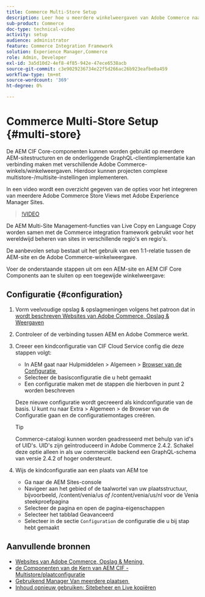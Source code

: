 ```yaml
---
title: Commerce Multi-Store Setup
description: Leer hoe u meerdere winkelweergaven van Adobe Commerce naar AEM kunt toewijzen. Hierdoor kunnen projecten ondersteuning bieden voor meertalige en meertalige gebruiksgevallen.
sub-product: Commerce
doc-type: technical-video
activity: setup
audience: administrator
feature: Commerce Integration Framework
solution: Experience Manager,Commerce
role: Admin, Developer
exl-id: 3a5d10d2-4ef8-4f85-942e-47ece6538acb
source-git-commit: c3e9029236734e22f5d266ac26b923eafbe0a459
workflow-type: tm+mt
source-wordcount: '369'
ht-degree: 0%

---
```


# Commerce Multi-Store Setup {#multi-store}

De AEM CIF Core-componenten kunnen worden gebruikt op meerdere AEM-sitestructuren en de onderliggende GraphQL-clientimplementatie kan verbinding maken met verschillende Adobe Commerce-winkels/winkelweergaven. Hierdoor kunnen projecten complexe multistore-/multisite-instellingen implementeren.

In een video wordt een overzicht gegeven van de opties voor het integreren van meerdere Adobe Commerce Store Views met Adobe Experience Manager Sites.

>[!VIDEO](https://video.tv.adobe.com/v/28952/?quality=12)

De AEM Multi-Site Management-functies van Live Copy en Language Copy worden samen met de Commerce integration framework gebruikt voor het wereldwijd beheren van sites in verschillende regio&#39;s en regio&#39;s.

De aanbevolen setup bestaat uit het gebruik van een 1:1-relatie tussen de AEM-site en de Adobe Commerce-winkelweergave.

Voer de onderstaande stappen uit om een AEM-site en AEM CIF Core Components aan te sluiten op een toegewijde winkelweergave:

## Configuratie {#configuration}

1. Vorm veelvoudige opslag &amp; opslagmeningen volgens het patroon dat in [&#x200B; wordt beschreven Websites van Adobe Commerce, Opslag &amp; Weergaven &#x200B;](https://experienceleague.adobe.com/docs/commerce-admin/start/setup/websites-stores-views.html?lang=nl-NL)

2. Controleer of de verbinding tussen AEM en Adobe Commerce werkt.

3. Creeer een kindconfiguratie van CIF Cloud Service config die deze stappen volgt:

   * In AEM gaat naar Hulpmiddelen > Algemeen > [&#x200B; Browser van de Configuratie &#x200B;](/help/sites-administering/configurations.md#using-configuration-browser)
   * Selecteer de basisconfiguratie die u hebt gemaakt
   * Een configuratie maken met de stappen die hierboven in punt 2 worden beschreven

   Deze nieuwe configuratie wordt gecreeerd als kindconfiguratie van de basis. U kunt nu naar Extra > Algemeen > de Browser van de Configuratie gaan en de configuratiemontages creëren.

   >[!TIP]
   >
   >Commerce-catalogi kunnen worden geadresseerd met behulp van id&#39;s of UID&#39;s. UID&#39;s zijn geïntroduceerd in Adobe Commerce 2.4.2. Schakel deze optie alleen in als uw commerciële backend een GraphQL-schema van versie 2.4.2 of hoger ondersteunt.

4. Wijs de kindconfiguratie aan een plaats van AEM toe

   * Ga naar de AEM Sites-console
   * Navigeer aan het gebied of de taalwortel van uw plaatsstructuur, bijvoorbeeld, /content/venia/us _of_ /content/venia/us/nl voor de Venia steekproefpagina
   * Selecteer de pagina en open de pagina-eigenschappen
   * Selecteer het tabblad Geavanceerd
   * Selecteer in de sectie `Configuration` de configuratie die u bij stap hebt gemaakt

## Aanvullende bronnen

* [&#x200B; Websites van Adobe Commerce, Opslag &amp; Mening &#x200B;](https://experienceleague.adobe.com/docs/commerce-admin/start/setup/websites-stores-views.html?lang=nl-NL)
* [&#x200B; de Componenten van de Kern van AEM CIF - Multistore/plaatconfiguratie &#x200B;](https://github.com/adobe/aem-core-cif-components#multi-store--site-configuration)
* [&#x200B; Gebruikend Manager Van meerdere plaatsen &#x200B;](https://experienceleague.adobe.com/docs/experience-manager-learn/sites/translation/multi-site-manager-feature-video-use.html?lang=nl-NL)
* [Inhoud opnieuw gebruiken: Sitebeheer en Live kopiëren](/help/sites-administering/msm.md)
